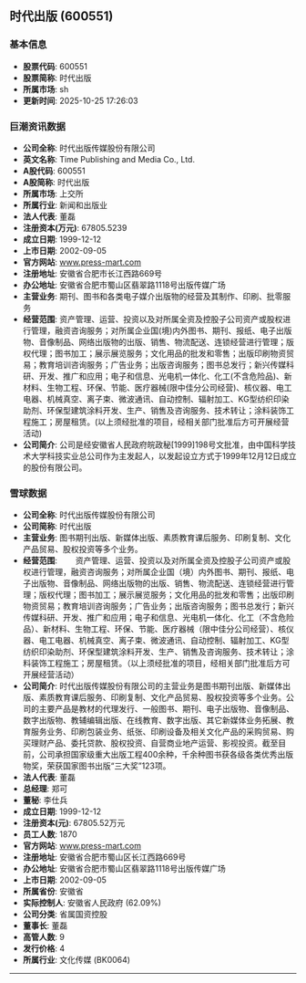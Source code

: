 ## 时代出版 (600551)

### 基本信息

- **股票代码**: 600551
- **股票简称**: 时代出版
- **所属市场**: sh
- **更新时间**: 2025-10-25 17:26:03

### 巨潮资讯数据

- **公司全称**: 时代出版传媒股份有限公司
- **英文名称**: Time Publishing and Media Co., Ltd.
- **A股代码**: 600551
- **A股简称**: 时代出版
- **所属市场**: 上交所
- **所属行业**: 新闻和出版业
- **法人代表**: 董磊
- **注册资本(万元)**: 67805.5239
- **成立日期**: 1999-12-12
- **上市日期**: 2002-09-05
- **官方网站**: www.press-mart.com
- **注册地址**: 安徽省合肥市长江西路669号
- **办公地址**: 安徽省合肥市蜀山区翡翠路1118号出版传媒广场
- **主营业务**: 期刊、图书和各类电子媒介出版物的经营及其制作、印刷、批零服务
- **经营范围**: 资产管理、运营、投资以及对所属全资及控股子公司资产或股权进行管理，融资咨询服务；对所属企业国(境)内外图书、期刊、报纸、电子出版物、音像制品、网络出版物的出版、销售、物流配送、连锁经营进行管理；版权代理；图书加工；展示展览服务；文化用品的批发和零售；出版印刷物资贸易；教育培训咨询服务；广告业务；出版咨询服务；图书总发行；新兴传媒科研、开发、推广和应用；电子和信息、光电机一体化、化工(不含危险品)、新材料、生物工程、环保、节能、医疗器械(限中佳分公司经营)、核仪器、电工电器、机械真空、离子束、微波通讯、自动控制、辐射加工、KG型纺织印染助剂、环保型建筑涂料开发、生产、销售及咨询服务、技术转让；涂料装饰工程施工；房屋租赁。(以上须经批准的项目，经相关部门批准后方可开展经营活动)
- **公司简介**: 公司是经安徽省人民政府皖政秘[1999]198号文批准，由中国科学技术大学科技实业总公司作为主发起人，以发起设立方式于1999年12月12日成立的股份有限公司。

### 雪球数据

- **公司全称**: 时代出版传媒股份有限公司
- **公司简称**: 时代出版
- **主营业务**: 图书期刊出版、新媒体出版、素质教育课后服务、印刷复制、文化产品贸易、股权投资等多个业务。
- **经营范围**: 　　资产管理、运营、投资以及对所属全资及控股子公司资产或股权进行管理，融资咨询服务；对所属企业国（境）内外图书、期刊、报纸、电子出版物、音像制品、网络出版物的出版、销售、物流配送、连锁经营进行管理；版权代理；图书加工；展示展览服务；文化用品的批发和零售；出版印刷物资贸易；教育培训咨询服务；广告业务；出版咨询服务；图书总发行；新兴传媒科研、开发、推广和应用；电子和信息、光电机一体化、化工（不含危险品）、新材料、生物工程、环保、节能、医疗器械（限中佳分公司经营）、核仪器、电工电器、机械真空、离子束、微波通讯、自动控制、辐射加工、KG型纺织印染助剂、环保型建筑涂料开发、生产、销售及咨询服务、技术转让；涂料装饰工程施工；房屋租赁。（以上须经批准的项目，经相关部门批准后方可开展经营活动）
- **公司简介**: 时代出版传媒股份有限公司的主营业务是图书期刊出版、新媒体出版、素质教育课后服务、印刷复制、文化产品贸易、股权投资等多个业务。公司的主要产品是教材的代理发行、一般图书、期刊、电子出版物、音像制品、数字出版物、教辅编辑出版、在线教育、数字出版、其它新媒体业务拓展、教育服务业务、印刷包装业务、纸张、印刷设备及相关文化产品的采购贸易、购买理财产品、委托贷款、股权投资、自营商业地产运营、影视投资。截至目前，公司承担国家级重大出版工程400余种，千余种图书获各级各类优秀出版物奖，荣获国家图书出版“三大奖”123项。
- **法人代表**: 董磊
- **总经理**: 郑可
- **董秘**: 李仕兵
- **成立日期**: 1999-12-12
- **注册资本(元)**: 67805.52万元
- **员工人数**: 1870
- **官方网站**: www.press-mart.com
- **注册地址**: 安徽省合肥市蜀山区长江西路669号
- **办公地址**: 安徽省合肥市蜀山区翡翠路1118号出版传媒广场
- **上市日期**: 2002-09-05
- **所属省份**: 安徽省
- **实际控制人**: 安徽省人民政府 (62.09%)
- **公司分类**: 省属国资控股
- **董事长**: 董磊
- **高管人数**: 9
- **发行价格**: 4
- **所属行业**: 文化传媒 (BK0064)

---